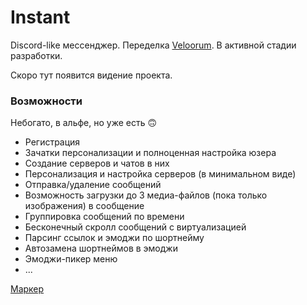 # Instant  

Discord-like мессенджер. Переделка [Veloorum](https://github.com/What1slov3/veloorum).
В активной стадии разработки.

Скоро тут появится видение проекта.

### Возможности

Небогато, в альфе, но уже есть 🙃

- Регистрация
- Зачатки персонализации и полноценная настройка юзера
- Создание серверов и чатов в них
- Персонализация и настройка серверов (в минимальном виде)
- Отправка/удаление сообщений
- Возможность загрузки до 3 медиа-файлов (пока только изображения) в сообщение
- Группировка сообщений по времени
- Бесконечный скролл сообщений с виртуализацией
- Парсинг ссылок и эмоджи по шортнейму
- Автозамена шортнеймов в эмоджи
- Эмоджи-пикер меню
- ...

[Маркер](https://marker.tips)